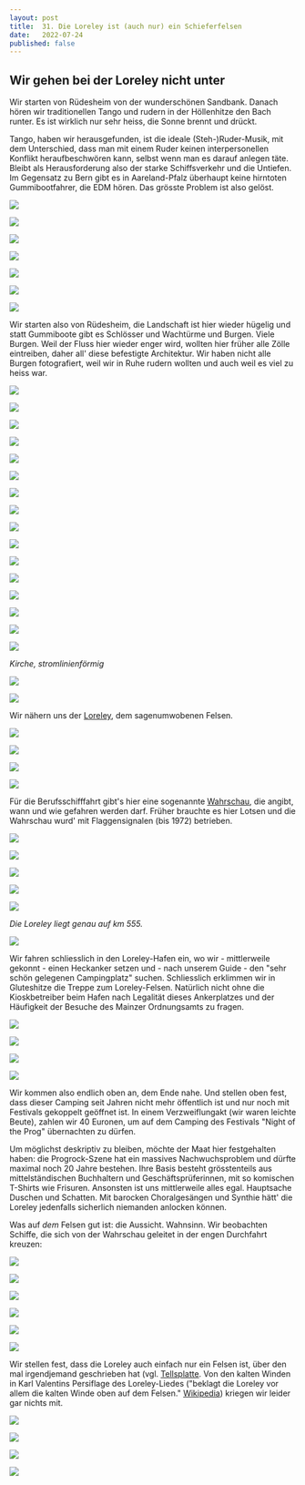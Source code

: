```yaml
---
layout: post
title:  31. Die Loreley ist (auch nur) ein Schieferfelsen
date:   2022-07-24
published: false
---
```


##   Wir gehen bei der Loreley nicht unter ##

Wir starten von Rüdesheim von der wunderschönen Sandbank. Danach hören wir traditionellen Tango und rudern in der Höllenhitze den Bach runter. Es ist wirklich nur sehr heiss, die Sonne brennt und drückt.

Tango, haben wir herausgefunden, ist die ideale (Steh-)Ruder-Musik, mit dem Unterschied, dass man mit einem Ruder keinen interpersonellen Konflikt heraufbeschwören kann, selbst wenn man es darauf anlegen täte. Bleibt als Herausforderung also der starke Schiffsverkehr und die Untiefen. Im Gegensatz zu Bern gibt es in Aareland-Pfalz überhaupt keine hirntoten Gummibootfahrer, die EDM hören. Das grösste Problem ist also gelöst.

![](/img/20220725__ms_res_loreley_0.jpg)

![](/img/20220725__ms_res_loreley_1.jpg)

![](/img/20220725__ms_res_loreley_2.jpg)

![](/img/20220725__ms_res_loreley_3.jpg)

![](/img/20220725__ms_res_loreley_4.jpg)

![](/img/20220725__ms_res_loreley_5.jpg)

![](/img/20220725__ms_res_loreley_6.jpg)

Wir starten also von Rüdesheim, die Landschaft ist hier wieder hügelig und statt Gummiboote gibt es Schlösser und Wachtürme und Burgen. Viele Burgen. Weil der Fluss hier wieder enger wird, wollten hier früher alle Zölle eintreiben, daher all' diese befestigte Architektur. Wir haben nicht alle Burgen fotografiert, weil wir in Ruhe rudern wollten und auch weil es viel zu heiss war.

![](/img/20220725__ms_res_loreley_7.jpg)

![](/img/20220725__ms_res_loreley_8.jpg)

![](/img/20220725__ms_res_loreley_9.jpg)

![](/img/20220725__ms_res_loreley_10.jpg)

![](/img/20220725__ms_res_loreley_11.jpg)

![](/img/20220725__ms_res_loreley_12.jpg)

![](/img/20220725__ms_res_loreley_13.jpg)

![](/img/20220725__ms_res_loreley_14.jpg)

![](/img/20220725__ms_res_loreley_15.jpg)

![](/img/20220725__ms_res_loreley_16.jpg)

![](/img/20220725__ms_res_loreley_17.jpg)

![](/img/20220725__ms_res_loreley_18.jpg)

![](/img/20220725__ms_res_loreley_19.jpg)

![](/img/20220725__ms_res_loreley_20.jpg)

![](/img/20220725__ms_res_loreley_21.jpg)

![](/img/20220725__ms_res_loreley_22.jpg)

*Kirche, stromlinienförmig*

![](/img/20220725__ms_res_loreley_23.jpg)

![](/img/20220725__ms_res_loreley_24.jpg)

Wir nähern uns der [Loreley](https://de.m.wikipedia.org/wiki/Loreley), dem sagenumwobenen Felsen.

![](/img/20220725__ms_res_loreley_25.jpg)

![](/img/20220725__ms_res_loreley_26.jpg)

![](/img/20220725__ms_res_loreley_27.jpg)

![](/img/20220725__ms_res_loreley_28.jpg)

Für die Berufsschifffahrt gibt's hier eine sogenannte [Wahrschau](https://de.m.wikipedia.org/wiki/Wahrschau_am_Mittelrhein), die angibt, wann und wie gefahren werden darf. Früher brauchte es hier Lotsen und die Wahrschau wurd' mit Flaggensignalen (bis 1972) betrieben.

![](/img/20220725__ms_res_loreley_29.jpg)

![](/img/20220725__ms_res_loreley_30.jpg)

![](/img/20220725__ms_res_loreley_31.jpg)

![](/img/20220725__ms_res_loreley_32.jpg)

![](/img/20220725__ms_res_loreley_33.jpg)

*Die Loreley liegt genau auf km 555.*

![](/img/20220725__ms_res_loreley_34.jpg)

Wir fahren schliesslich in den Loreley-Hafen ein, wo wir - mittlerweile gekonnt - einen Heckanker setzen und - nach unserem Guide - den "sehr schön gelegenen Campingplatz" suchen. Schliesslich erklimmen wir in Gluteshitze die Treppe zum Loreley-Felsen. Natürlich nicht ohne die Kioskbetreiber beim Hafen nach Legalität dieses Ankerplatzes und der Häufigkeit der Besuche des Mainzer Ordnungsamts zu fragen.

![](/img/20220725__ms_res_loreley_35.jpg)

![](/img/20220725__ms_res_loreley_36.jpg)

![](/img/20220725__ms_res_loreley_37.jpg)

![](/img/20220725__ms_res_loreley_38.jpg)

Wir kommen also endlich oben an, dem Ende nahe. Und stellen oben fest, dass dieser Camping seit Jahren nicht mehr öffentlich ist und nur noch mit Festivals gekoppelt geöffnet ist. In einem Verzweiflungakt (wir waren leichte Beute), zahlen wir 40 Euronen, um auf dem Camping des Festivals "Night of the Prog" übernachten zu dürfen.

Um möglichst deskriptiv zu bleiben, möchte der Maat hier festgehalten haben: die Progrock-Szene hat ein massives Nachwuchsproblem und dürfte maximal noch 20 Jahre bestehen. Ihre Basis besteht grösstenteils aus mittelständischen Buchhaltern und Geschäftsprüferinnen, mit so komischen T-Shirts wie Frisuren. Ansonsten ist uns mittlerweile alles egal. Hauptsache Duschen und Schatten. Mit barocken Choralgesängen und Synthie hätt' die Loreley jedenfalls sicherlich niemanden anlocken können.

Was auf _dem_ Felsen gut ist: die Aussicht. Wahnsinn. Wir beobachten Schiffe, die sich von der Wahrschau geleitet in der engen Durchfahrt kreuzen:

![](/img/20220725__ms_res_loreley_39.jpg)

![](/img/20220725__ms_res_loreley_40.jpg)

![](/img/20220725__ms_res_loreley_41.jpg)

![](/img/20220725__ms_res_loreley_42.jpg)

![](/img/20220725__ms_res_loreley_43.jpg)

![](/img/20220725__ms_res_loreley_44.jpg)

Wir stellen fest, dass die Loreley auch einfach nur ein Felsen ist, über den mal irgendjemand geschrieben hat (vgl. [Tellsplatte](https://de.m.wikipedia.org/wiki/Tellskapelle). Von den kalten Winden in Karl Valentins Persiflage des Loreley-Liedes ("beklagt die Loreley vor allem die kalten Winde oben auf dem Felsen." [Wikipedia](https://de.m.wikipedia.org/wiki/Loreley)) kriegen wir leider gar nichts mit.

![](/img/20220725__ms_res_loreley_45.jpg)

![](/img/20220725__ms_res_loreley_46.jpg)

![](/img/20220725__ms_res_loreley_47.jpg)

![](/img/20220725__ms_res_loreley_48.jpg)


